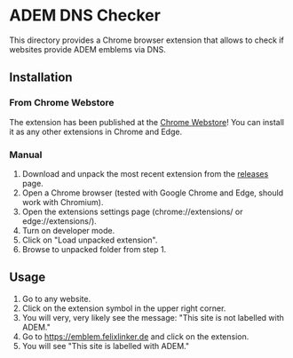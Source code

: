 # ADEM DNS Checker

This directory provides a Chrome browser extension that allows to check if
websites provide ADEM emblems via DNS.

## Installation

### From Chrome Webstore

The extension has been published at the [Chrome Webstore](https://chrome.google.com/webstore/detail/adem-dns-checker/ikjidcfbmgnajlnngicipbbekcdflcoi)!
You can install it as any other extensions in Chrome and Edge.

### Manual

1. Download and unpack the most recent extension from the [releases](https://github.com/adem-wg/adem-chrome/releases/) page.
2. Open a Chrome browser (tested with Google Chrome and Edge, should work with Chromium).
3. Open the extensions settings page (chrome://extensions/ or edge://extensions/).
4. Turn on developer mode.
5. Click on "Load unpacked extension".
6. Browse to unpacked folder from step 1.

## Usage

1. Go to any website.
2. Click on the extension symbol in the upper right corner.
3. You will very, very likely see the message: "This site is not labelled with ADEM."
4. Go to https://emblem.felixlinker.de and click on the extension.
5. You will see "This site is labelled with ADEM."
